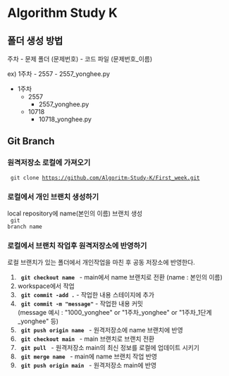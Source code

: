 # Algorithm Study K

## 폴더 생성 방법
주차 - 문제 폴더 (문제번호) - 코드 파일 (문제번호_이름)

ex) 1주차 - 2557 - 2557_yonghee.py

* 1주차
  * 2557
    * 2557_yonghee.py
  * 10718
    * 10718_yonghee.py

## Git Branch

### 원격저장소 로컬에 가져오기

<code> git clone https://github.com/Algoritm-Study-K/First_week.git </code>

### 로컬에서 개인 브랜치 생성하기

local repository에 name(본인의 이름) 브랜치 생성<br>
<code> git branch name </code>

### 로컬에서 브랜치 작업후 원격저장소에 반영하기

로컬 브랜치가 있는 폴더에서 개인작업을 마친 후 공동 저장소에 반영한다.

1. <code> **git checkout name** </code> - main에서 name 브랜치로 전환 (name : 본인의 이름)
2. workspace에서 작업
3. <code> **git commit -add .**</code> - 작업한 내용 스테이지에 추가
4. <code> **git commit -m "message"**</code> - 작업한 내용 커밋<br> (message 예시 : "1000_yonghee" or "1주차_yonghee" or "1주차_1단계_yonghee" 등)
5. <code> **git push origin name** </code> - 원격저장소에 name 브랜치에 반영 
6. <code> **git checkout main** </code> - main 브랜치로 브랜치 전환
7. <code> **git pull** </code> - 원격저장소 main의 최신 정보를 로컬에 업데이트 시키기
8. <code> **git merge name** </code> - main에 name 브랜치 작업 반영
9. <code> **git push origin main** </code> - 원격저장소 main에 반영
